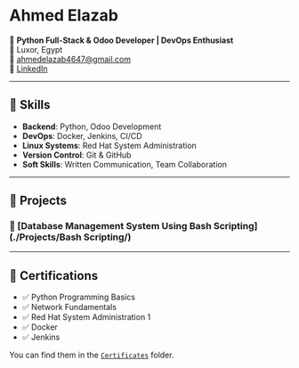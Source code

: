 # Ahmed Elazab

🎯 **Python Full-Stack & Odoo Developer | DevOps Enthusiast**  
📍 Luxor, Egypt  
📧 ahmedelazab4647@gmail.com  
🔗 [LinkedIn](https://www.linkedin.com/in/ahmed-elazab-0869051ba)

---

## 🔧 Skills

- **Backend**: Python, Odoo Development
- **DevOps**: Docker, Jenkins, CI/CD
- **Linux Systems**: Red Hat System Administration
- **Version Control**: Git & GitHub
- **Soft Skills**: Written Communication, Team Collaboration

---

## 🧪 Projects

### 🏥 [Database Management System Using Bash Scripting](./Projects/Bash Scripting/)



---

## 📜 Certifications

- ✅ Python Programming Basics  
- ✅ Network Fundamentals  
- ✅ Red Hat System Administration 1  
- ✅ Docker  
- ✅ Jenkins  

You can find them in the [`Certificates`](./Certificates/) folder.


